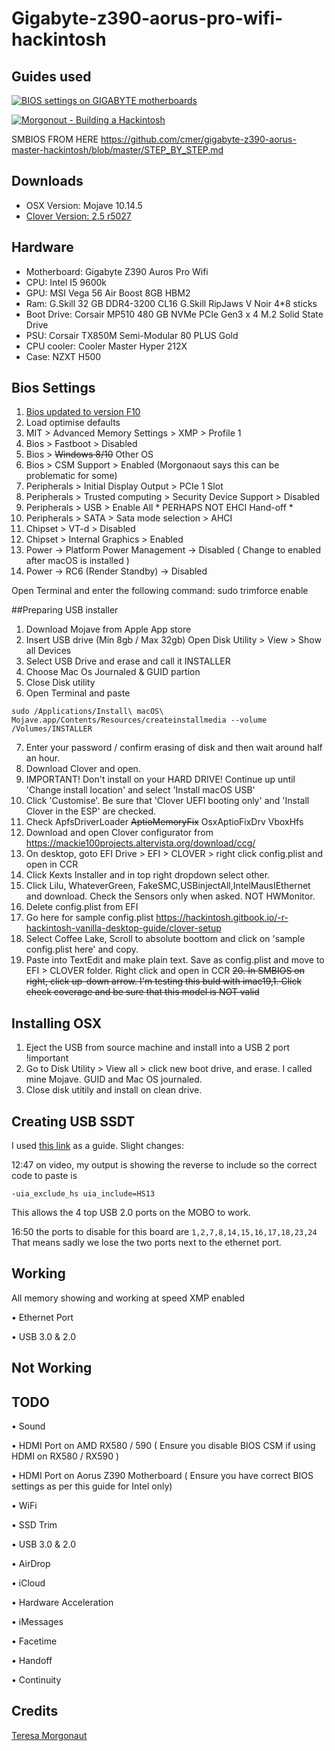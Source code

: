# Gigabyte-z390-aorus-pro-wifi-hackintosh

## Guides used
[![BIOS settings on GIGABYTE motherboards](http://img.youtube.com/vi/EU6dsx9Z318/0.jpg)](http://www.youtube.com/watch?v=EU6dsx9Z318)

[![Morgonout - Building a Hackintosh](http://img.youtube.com/vi/fA9AotXqkqA/0.jpg)](http://www.youtube.com/watch?v=fA9AotXqkqA)

SMBIOS FROM HERE
https://github.com/cmer/gigabyte-z390-aorus-master-hackintosh/blob/master/STEP_BY_STEP.md

## Downloads
+ OSX Version: Mojave 10.14.5
+ [Clover Version: 2.5 r5027](https://github.com/Dids/clover-builder/releases/tag/v2.5k_r5027)



## Hardware
+ Motherboard: Gigabyte Z390 Auros Pro Wifi
+ CPU: Intel I5 9600k
+ GPU: MSI Vega 56 Air Boost 8GB HBM2
+ Ram: G.Skill 32 GB DDR4-3200 CL16 G.Skill RipJaws V Noir 4*8 sticks
+ Boot Drive: Corsair MP510 480 GB NVMe PCIe Gen3 x 4 M.2 Solid State Drive
+ PSU: Corsair TX850M  Semi-Modular 80 PLUS Gold
+ CPU cooler: Cooler Master Hyper 212X
+ Case: NZXT H500

## Bios Settings

1. [Bios updated to version F10](http://download.gigabyte.eu/FileList/BIOS/mb_bios_z390-aorus-pro_f10.zip)
2. Load optimise defaults
3. MIT > Advanced Memory Settings > XMP > Profile 1
4. Bios > Fastboot > Disabled 
5. Bios > ~~Windows 8/10~~ Other OS
6. Bios > CSM Support > Enabled (Morgonaout says this can be problematic for some)
7. Peripherals > Initial Display Output > PCIe 1 Slot 
8. Peripherals > Trusted computing > Security Device Support > Disabled
9. Peripherals > USB > Enable All * PERHAPS NOT EHCI Hand-off *
10. Peripherals > SATA > Sata mode selection > AHCI
11. Chipset > VT-d > Disabled
12. Chipset > Internal Graphics > Enabled
13.  Power → Platform Power Management → Disabled ( Change to enabled after macOS is installed )
14. Power → RC6 (Render Standby) → Disabled

Open Terminal and enter the following command:
sudo trimforce enable



##Preparing USB installer
1. Download Mojave from Apple App store
2. Insert USB drive (Min 8gb / Max 32gb) Open Disk Utility > View > Show all Devices
3. Select USB Drive and erase and call it INSTALLER  
4. Choose Mac Os Journaled & GUID partion
5. Close Disk utility
6. Open Terminal and paste
```
sudo /Applications/Install\ macOS\ Mojave.app/Contents/Resources/createinstallmedia --volume /Volumes/INSTALLER
```
7. Enter your password / confirm erasing of disk and then wait around half an hour.
8. Download Clover and open. 
9. IMPORTANT! Don't install on your HARD DRIVE! Continue up until 'Change install location' and select 'Install macOS USB'
9. Click 'Customise'. Be sure that 'Clover UEFI booting only' and 'Install Clover in the ESP' are checked.
11. Check
  ApfsDriverLoader
  ~~AptioMemoryFix~~ OsxAptioFixDrv
  VboxHfs
 12. Download and open Clover configurator from https://mackie100projects.altervista.org/download/ccg/
 13. On desktop, goto EFI Drive > EFI > CLOVER > right click config.plist and open in CCR
 14. Click Kexts Installer and in top right dropdown select other.
 15. Click Lilu, WhateverGreen, FakeSMC,USBinjectAll,IntelMausIEthernet and download. Check the Sensors only when asked. NOT HWMonitor.
 16. Delete config.plist from EFI 
 17. Go here for sample config.plist https://hackintosh.gitbook.io/-r-hackintosh-vanilla-desktop-guide/clover-setup
 18. Select Coffee Lake, Scroll to absolute boottom and click on 'sample config.plist here' and copy.
 19. Paste into TextEdit and make plain text. Save as config.plist and move to EFI > CLOVER folder. Right click and open in CCR
 ~~20. In SMBIOS on right, click up-down arrow. I'm testing this buld with imac19,1. Click check coverage and be sure that this model is NOT valid~~
 
 

  
## Installing OSX
1. Eject the USB from source machine and install into a USB 2 port !important
2. Go to Disk Utility > View all > click new boot drive, and erase. I called mine Mojave. GUID and Mac OS journaled.
3. Close disk utitily and install on clean drive. 


## Creating USB SSDT
I used [this link](https://www.youtube.com/watch?v=j3V7szXZZTc&feature=youtu.be) as a guide.
Slight changes:

12:47 on video, my output is showing the reverse to include so the correct code to paste is
```
-uia_exclude_hs uia_include=HS13
```
This allows the 4 top USB 2.0 ports on the MOBO to work.

16:50 the ports to disable for this board are ```1,2,7,8,14,15,16,17,18,23,24```
That means sadly we lose the two ports next to the ethernet port.









## Working
 All memory showing and working at speed XMP enabled

• Ethernet Port

• USB 3.0 & 2.0 

## Not Working

## TODO


• Sound 

• HDMI Port on AMD RX580 / 590 ( Ensure you disable BIOS CSM if using HDMI on RX580 / RX590 )

• HDMI Port on Aorus Z390 Motherboard ( Ensure you have correct BIOS settings as per this guide for Intel only)



• WiFi

• SSD Trim

• USB 3.0 & 2.0 

• AirDrop

• iCloud

• Hardware Acceleration

• iMessages

• Facetime

• Handoff

• Continuity

## Credits
[Teresa Morgonaut](https://www.patreon.com/morgonaut "Morgonaut's Patreon page")

